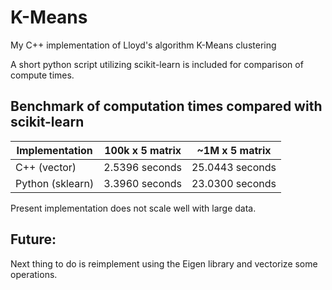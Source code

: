 # K-Means
My C++ implementation of Lloyd's algorithm K-Means clustering

A short python script utilizing scikit-learn is included for comparison of compute times. <br>

## Benchmark of computation times compared with scikit-learn

| Implementation | 100k x 5 matrix | ~1M x 5 matrix |
| -------------- | --------------- | -------------- |
| C++ (vector)   | 2.5396 seconds  | 25.0443 seconds |
| Python (sklearn) | 3.3960 seconds | 23.0300 seconds |

Present implementation does not scale well with large data.

## Future:
Next thing to do is reimplement using the Eigen library and vectorize some operations.
